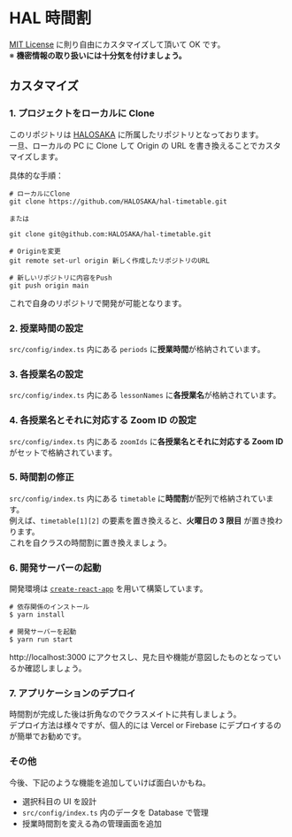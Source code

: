 # HAL 時間割

[MIT License](https://licenses.opensource.jp/MIT/MIT.html) に則り自由にカスタマイズして頂いて OK です。<br>
※ **機密情報の取り扱いには十分気を付けましょう。**

## カスタマイズ

### 1. プロジェクトをローカルに Clone

このリポジトリは [HALOSAKA](https://github.com/HALOSAKA) に所属したリポジトリとなっております。<br>
一旦、ローカルの PC に Clone して Origin の URL を書き換えることでカスタマイズします。

具体的な手順：

```
# ローカルにClone
git clone https://github.com/HALOSAKA/hal-timetable.git

または

git clone git@github.com:HALOSAKA/hal-timetable.git

# Originを変更
git remote set-url origin 新しく作成したリポジトリのURL

# 新しいリポジトリに内容をPush
git push origin main
```

これで自身のリポジトリで開発が可能となります。

### 2. 授業時間の設定

`src/config/index.ts` 内にある `periods` に**授業時間**が格納されています。

### 3. 各授業名の設定

`src/config/index.ts` 内にある `lessonNames` に**各授業名**が格納されています。

### 4. 各授業名とそれに対応する Zoom ID の設定

`src/config/index.ts` 内にある `zoomIds` に**各授業名とそれに対応する Zoom ID** がセットで格納されています。

### 5. 時間割の修正

`src/config/index.ts` 内にある `timetable` に**時間割**が配列で格納されています。<br>
例えば、`timetable[1][2]` の要素を置き換えると、**火曜日の 3 限目** が置き換わります。<br>
これを自クラスの時間割に置き換えましょう。

### 6. 開発サーバーの起動

開発環境は [`create-react-app`](https://github.com/facebook/create-react-app) を用いて構築しています。<br>

```
# 依存関係のインストール
$ yarn install

# 開発サーバーを起動
$ yarn run start
```

http://localhost:3000 にアクセスし、見た目や機能が意図したものとなっているか確認しましょう。

### 7. アプリケーションのデプロイ

時間割が完成した後は折角なのでクラスメイトに共有しましょう。<br>
デプロイ方法は様々ですが、個人的には Vercel or Firebase にデプロイするのが簡単でお勧めです。

### その他

今後、下記のような機能を追加していけば面白いかもね。

- 選択科目の UI を設計
- `src/config/index.ts` 内のデータを Database で管理
- 授業時間割を変える為の管理画面を追加
